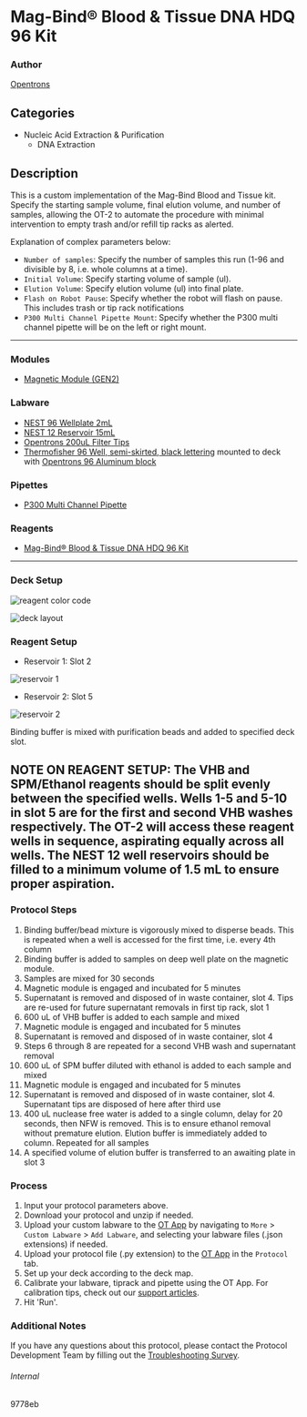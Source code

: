 # Mag-Bind® Blood & Tissue DNA HDQ 96 Kit

### Author
[Opentrons](https://opentrons.com/)

## Categories
* Nucleic Acid Extraction & Purification
	* DNA Extraction

## Description
This is a custom implementation of the Mag-Bind Blood and Tissue kit. Specify the starting sample volume, final elution volume, and number of samples, allowing the OT-2 to automate the procedure with minimal intervention to empty trash and/or refill tip racks as alerted.

Explanation of complex parameters below:
* `Number of samples`: Specify the number of samples this run (1-96 and divisible by 8, i.e. whole columns at a time).
* `Initial Volume`: Specify starting volume of sample (ul).
* `Elution Volume`: Specify elution volume (ul) into final plate.
* `Flash on Robot Pause`: Specify whether the robot will flash on pause. This includes trash or tip rack notifications
* `P300 Multi Channel Pipette Mount`: Specify whether the P300 multi channel pipette will be on the left or right mount.

---

### Modules
* [Magnetic Module (GEN2)](https://shop.opentrons.com/collections/hardware-modules/products/magdeck)

### Labware
* [NEST 96 Wellplate 2mL](https://shop.opentrons.com/collections/lab-plates/products/nest-0-2-ml-96-well-deep-well-plate-v-bottom)
* [NEST 12 Reservoir 15mL](https://shop.opentrons.com/collections/reservoirs/products/nest-12-well-reservoir-15-ml)
* [Opentrons 200uL Filter Tips](https://shop.opentrons.com/collections/opentrons-tips/products/opentrons-200ul-filter-tips)
* [Thermofisher 96 Well, semi-skirted, black lettering](https://www.thermofisher.com/order/catalog/product/AB1400L) mounted to deck with [Opentrons 96 Aluminum block](https://labware.opentrons.com/opentrons_96_aluminumblock_nest_wellplate_100ul?category=aluminumBlock)

### Pipettes
* [P300 Multi Channel Pipette](https://shop.opentrons.com/collections/ot-2-robot/products/8-channel-electronic-pipette)

### Reagents
* [Mag-Bind® Blood & Tissue DNA HDQ 96 Kit](https://www.omegabiotek.com/product/tissue-and-blood-kit-genomic-dna-isolation-mag-bind-hdq-96/)

---

### Deck Setup

![reagent color code](https://opentrons-protocol-library-website.s3.amazonaws.com/custom-README-images/9778eb/color_code.png)

![deck layout](https://opentrons-protocol-library-website.s3.amazonaws.com/custom-README-images/9778eb/deck_state.png)

### Reagent Setup

* Reservoir 1: Slot 2

![reservoir 1](https://opentrons-protocol-library-website.s3.amazonaws.com/custom-README-images/9778eb/slot_2.png)

* Reservoir 2: Slot 5

![reservoir 2](https://opentrons-protocol-library-website.s3.amazonaws.com/custom-README-images/9778eb/slot_5.png)

Binding buffer is mixed with purification beads and added to specified deck slot.

NOTE ON REAGENT SETUP:
The VHB and SPM/Ethanol reagents should be split evenly between the specified wells. Wells 1-5 and 5-10 in slot 5 are for the first and second VHB washes respectively. The OT-2 will access these reagent wells in sequence, aspirating equally across all wells. The NEST 12 well reservoirs should be filled to a minimum volume of 1.5 mL to ensure proper aspiration.
---

### Protocol Steps
1. Binding buffer/bead mixture is vigorously mixed to disperse beads. This is repeated when a well is accessed for the first time, i.e. every 4th column
2. Binding buffer is added to samples on deep well plate on the magnetic module.
3. Samples are mixed for 30 seconds
4. Magnetic module is engaged and incubated for 5 minutes
5. Supernatant is removed and disposed of in waste container, slot 4. Tips are re-used for future supernatant removals in first tip rack, slot 1
6. 600 uL of VHB buffer is added to each sample and mixed
7. Magnetic module is engaged and incubated for 5 minutes
8. Supernatant is removed and disposed of in waste container, slot 4
9. Steps 6 through 8 are repeated for a second VHB wash and supernatant removal
10. 600 uL of SPM buffer diluted with ethanol is added to each sample and mixed
11. Magnetic module is engaged and incubated for 5 minutes
12. Supernatant is removed and disposed of in waste container, slot 4. Supernatant tips are disposed of here after third use
13. 400 uL nuclease free water is added to a single column, delay for 20 seconds, then NFW is removed. This is to ensure ethanol removal without premature elution. Elution buffer is immediately added to column. Repeated for all samples
14. A specified volume of elution buffer is transferred to an awaiting plate in slot 3

### Process
1. Input your protocol parameters above.
2. Download your protocol and unzip if needed.
3. Upload your custom labware to the [OT App](https://opentrons.com/ot-app) by navigating to `More` > `Custom Labware` > `Add Labware`, and selecting your labware files (.json extensions) if needed.
4. Upload your protocol file (.py extension) to the [OT App](https://opentrons.com/ot-app) in the `Protocol` tab.
5. Set up your deck according to the deck map.
6. Calibrate your labware, tiprack and pipette using the OT App. For calibration tips, check out our [support articles](https://support.opentrons.com/en/collections/1559720-guide-for-getting-started-with-the-ot-2).
7. Hit 'Run'.

### Additional Notes
If you have any questions about this protocol, please contact the Protocol Development Team by filling out the [Troubleshooting Survey](https://protocol-troubleshooting.paperform.co/).

###### Internal
9778eb
